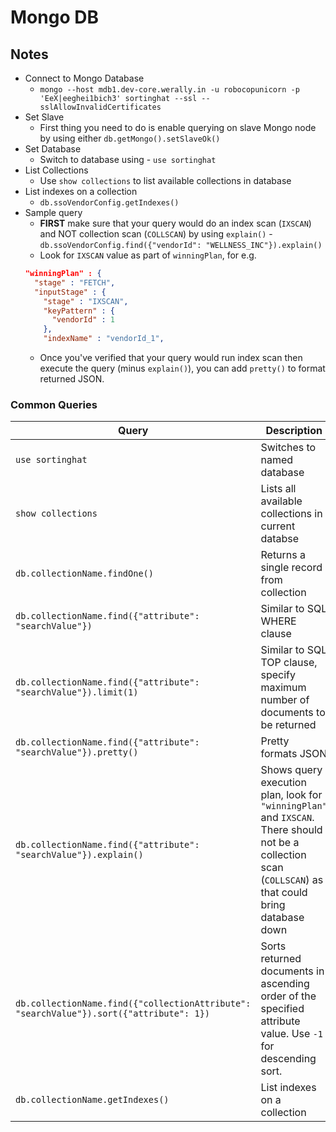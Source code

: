 # Mongo DB


## Notes
* Connect to Mongo Database
    * `mongo --host mdb1.dev-core.werally.in -u robocopunicorn -p 'EeX|eeghei1bich3' sortinghat --ssl --sslAllowInvalidCertificates`
* Set Slave
  * First thing you need to do is enable querying on slave Mongo node by using either `db.getMongo().setSlaveOk()`
* Set Database
  * Switch to database using - `use sortinghat`
* List Collections
  * Use `show collections` to list available collections in database
* List indexes on a collection
  * `db.ssoVendorConfig.getIndexes()`
* Sample query
  * **FIRST** make sure that your query would do an index scan (`IXSCAN`) and NOT collection scan (`COLLSCAN`) by using `explain()` -  `db.ssoVendorConfig.find({"vendorId": "WELLNESS_INC"}).explain()`
  * Look for `IXSCAN` value as part of `winningPlan`, for e.g.
  ```json
  "winningPlan" : {
    "stage" : "FETCH",
    "inputStage" : {
      "stage" : "IXSCAN",
      "keyPattern" : {
        "vendorId" : 1
      },
      "indexName" : "vendorId_1",
  ```
  * Once you've verified that your query would run index scan then execute the query (minus `explain()`), you can add `pretty()` to format returned JSON.


### Common Queries
| Query | Description |
| --- | --- |
| `use sortinghat` | Switches to named database |
| `show collections` | Lists all available collections in current databse |
| `db.collectionName.findOne()` | Returns a single record from collection |
| `db.collectionName.find({"attribute": "searchValue"})` | Similar to SQL WHERE clause |
| `db.collectionName.find({"attribute": "searchValue"}).limit(1)` | Similar to SQL TOP clause, specify maximum number of documents to be returned |
| `db.collectionName.find({"attribute": "searchValue"}).pretty()` | Pretty formats JSON |
| `db.collectionName.find({"attribute": "searchValue"}).explain()` | Shows query execution plan, look for `"winningPlan"` and `IXSCAN`. There should not be a collection scan (`COLLSCAN`) as that could bring database down |
| `db.collectionName.find({"collectionAttribute": "searchValue"}).sort({"attribute": 1})` | Sorts returned documents in ascending order of the specified attribute value. Use `-1` for descending sort. |
| `db.collectionName.getIndexes()` | List indexes on a collection |
